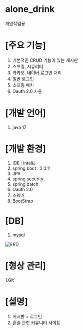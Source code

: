 # alone_drink
개인작업용

# [주요 기능]

1. 기본적인 CRUD 기능이 있는 게시판
2. 스프링, 시큐리티
3. 카카오, 네이버 로그인 처리
4. 일반 로그인
5. 스프링 배치
6. Oauth 2.0 사용

# [개발 언어]

1. java 17

# [개발 환경]

1. IDE : InteliJ
2. spring boot : 3.0.11
3. JPA
4. spring security
5. spring batch
6. Oauth 2.0
7. 스웨거
8. BootStrap

# [DB]

1. mysql

![ERD](https://github.com/jh950925/alone_drink/assets/49939169/48c1f7c9-afd9-4e59-8e94-158cb59c9c15)


# [형상 관리]

1.Git

# [설명]

1. 게시판 + 로그인
2. 혼술 관련 커뮤니티 사이트
